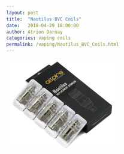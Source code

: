 ```yaml
---
layout: post  
title:  "Nautilus BVC Coils"  
date:   2018-04-29 18:00:00  
author: Atrion Darnay  
categories: vaping coils
permalink: /vaping/Nautilus_BVC_Coils.html  
---
```


<img src="/assets/vape/Nautilus_Replacement_Atomizer.jpg" alt="" style="width: 300px"/>
<br/>
